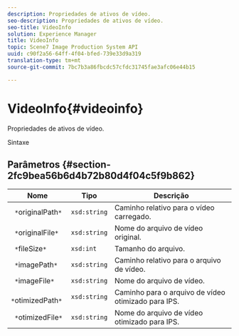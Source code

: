 ```yaml
---
description: Propriedades de ativos de vídeo.
seo-description: Propriedades de ativos de vídeo.
seo-title: VideoInfo
solution: Experience Manager
title: VideoInfo
topic: Scene7 Image Production System API
uuid: c90f2a56-64ff-4f04-bfed-739e33d9a319
translation-type: tm+mt
source-git-commit: 7bc7b3a86fbcdc57cfdc31745fae3afc06e44b15

---
```



# VideoInfo{#videoinfo}

Propriedades de ativos de vídeo.

Sintaxe

## Parâmetros {#section-2fc9bea56b6d4b72b80d4f04c5f9b862}

| Nome | Tipo | Descrição |
|---|---|---|
| ` *`originalPath`*` | `xsd:string` | Caminho relativo para o vídeo carregado. |
| ` *`originalFile`*` | `xsd:string` | Nome do arquivo de vídeo original. |
| ` *`fileSize`*` | `xsd:int` | Tamanho do arquivo. |
| ` *`imagePath`*` | `xsd:string` | Caminho relativo para o arquivo de vídeo. |
| ` *`imageFile`*` | `xsd:string` | Nome do arquivo de vídeo. |
| ` *`otimizedPath`*` | `xsd:string` | Caminho para o arquivo de vídeo otimizado para IPS. |
| ` *`otimizedFile`*` | `xsd:string` | Nome do arquivo de vídeo otimizado para IPS. |

